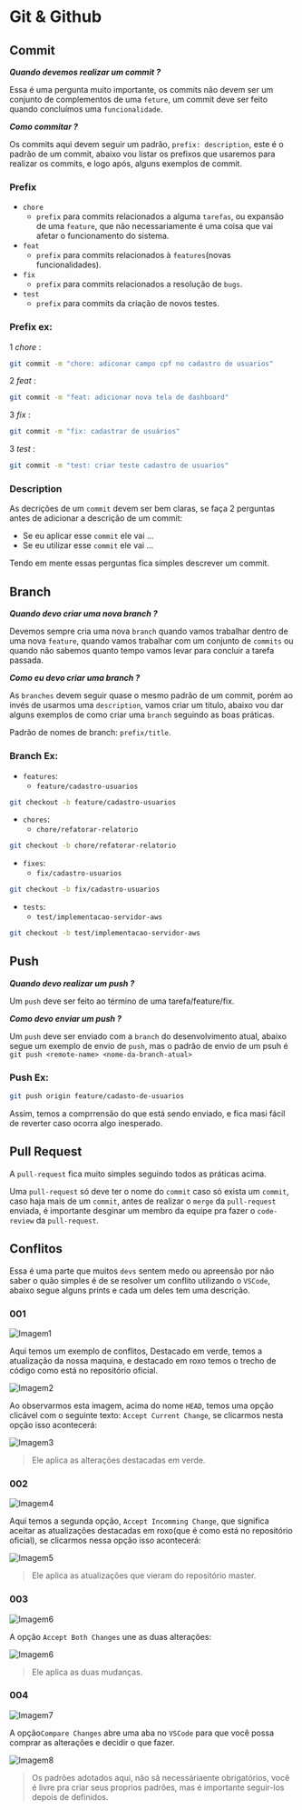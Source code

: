 # Git & Github


## Commit

***Quando devemos realizar um commit ?***

Essa é uma pergunta muito importante, os commits não devem ser um conjunto de complementos de uma `feture`,
um commit deve ser feito quando concluímos uma `funcionalidade`.

***Como commitar ?***

Os commits aqui devem seguir um padrão, `prefix: description`, este é o padrão de um commit, abaixo vou listar os prefixos que usaremos para realizar os commits, e logo após, alguns exemplos de commit.

### Prefix

* `chore`
  * `prefix` para commits relacionados a alguma `tarefas`, ou expansão de uma `feature`, que não necessariamente é uma coisa que vai afetar o funcionamento do sistema.
* `feat`
  * `prefix` para commits relacionados à `features`(novas funcionalidades).
* `fix`
  * `prefix` para commits relacionados a resolução de `bugs`.
* `test`
  * `prefix` para commits da criação de novos testes.
  
### Prefix ex:

1 *chore* :
```bash
git commit -m "chore: adiconar campo cpf no cadastro de usuarios"
```
2 *feat* :
```bash
git commit -m "feat: adicionar nova tela de dashboard"
```
3 *fix* :
```bash
git commit -m "fix: cadastrar de usuários"
```
3 *test* :
```bash
git commit -m "test: criar teste cadastro de usuarios"
```

### Description

As decrições de um `commit` devem ser bem claras, se faça 2 perguntas antes de adicionar a descrição de um commit:

* Se eu aplicar esse `commit` ele vai ...
* Se eu utilizar esse `commit` ele vai ...

Tendo em mente essas perguntas fica simples descrever um commit.

## Branch

***Quando devo criar uma nova branch ?***

Devemos sempre cria uma nova `branch` quando vamos trabalhar dentro de uma nova `feature`, quando vamos trabalhar com um conjunto de `commits` ou quando não sabemos quanto tempo vamos levar para concluir a tarefa passada.

***Como eu devo criar uma branch ?***

As `branches` devem seguir quase o mesmo padrão de um commit, porém ao invés de usarmos uma `description`, vamos criar um titulo, abaixo vou dar alguns exemplos de como criar uma `branch` seguindo as boas práticas.

Padrão de nomes de branch: `prefix/title`.

### Branch Ex:

* `features`:
  * `feature/cadastro-usuarios`
```bash
git checkout -b feature/cadastro-usuarios
```
* `chores`:
  * `chore/refatorar-relatorio`
```bash
git checkout -b chore/refatorar-relatorio
```
* `fixes`:
  * `fix/cadastro-usuarios`
```bash
git checkout -b fix/cadastro-usuarios
```
* `tests`:
  * `test/implementacao-servidor-aws`
```bash
git checkout -b test/implementacao-servidor-aws
```

## Push

***Quando devo realizar um push ?***

Um `push` deve ser feito ao término de uma tarefa/feature/fix.

***Como devo enviar um push ?***

Um `push` deve ser enviado com a `branch` do desenvolvimento atual, abaixo segue um exemplo de envio de `push`, mas o padrão de envio de um psuh é `git push <remote-name> <nome-da-branch-atual>`

### Push Ex:

```bash
git push origin feature/cadasto-de-usuarios
```

Assim, temos a comprrensão do que está sendo enviado, e fica masi fácil de reverter caso ocorra algo inesperado.


## Pull Request

A `pull-request` fica muito simples seguindo todos as práticas acima.

Uma `pull-request` só deve ter o nome do `commit` caso só exista um `commit`, caso haja mais de um `commit`,
antes de realizar o `merge` da `pull-request` enviada, é importante desginar um membro da equipe pra fazer o `code-review` da `pull-request`. 

## Conflitos

Essa é uma parte que muitos `devs` sentem medo ou apreensão por não saber o quão simples é de se resolver um conflito utilizando o `VSCode`, abaixo segue alguns prints e cada um deles tem uma descrição.

### 001

![Imagem1](https://i.imgur.com/UNP0zcb.png)

Aqui temos um exemplo de conflitos,
Destacado em verde, temos a atualização da nossa maquina, e destacado em roxo temos o trecho de código como está no repositório oficial.

![Imagem2](https://i.imgur.com/6aQ3vpo.png)

Ao observarmos esta imagem, acima do nome `HEAD`, temos uma opção clicável com o seguinte texto: `Accept Current Change`, se clicarmos nesta opção isso acontecerá:

![Imagem3](https://i.imgur.com/8BQaEii.png)


> Ele aplica as alterações destacadas em verde.

### 002

![Imagem4](https://i.imgur.com/ZdNkCjo.png)

Aqui temos a segunda opção, `Accept Incomming Change`, que significa aceitar as atualizações destacadas em roxo(que é como está no repositório oficial), se clicarmos nessa opção isso acontecerá:

![Imagem5](https://i.imgur.com/WSaZh6z.png)

> Ele aplica as atualizações que vieram do repositório master.


### 003

![Imagem6](https://i.imgur.com/NVpZOF0.png)

A opção `Accept Both Changes` une as duas alterações:

![Imagem6](https://i.imgur.com/oYmkkd9.png)

> Ele aplica as duas mudanças.

### 004

![Imagem7](https://i.imgur.com/mwpmvkN.png)

A opção`Compare Changes` abre uma aba no `VSCode` para que você possa comprar as alterações e decidir o que fazer.

![Imagem8](https://i.imgur.com/zcOZGHR.png)

> Os padrões adotados aqui, não sã necessáriaente obrigatórios, você é livre pra criar seus proprios padrões, mas é importante seguir-los depois de definidos.